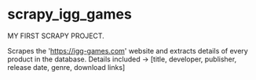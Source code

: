 # scrapy_igg_games
MY FIRST SCRAPY PROJECT.

Scrapes the 'https://igg-games.com' website and extracts details of every product in the database.
Details included -> [title, developer, publisher, release date, genre, download links]
